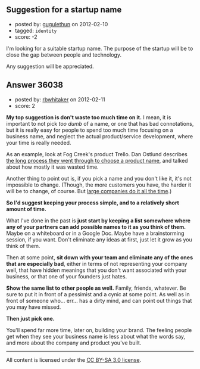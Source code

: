 ## Suggestion for a startup name

- posted by: [gugulethun](https://stackexchange.com/users/-1/7646-gugulethun) on 2012-02-10
- tagged: `identity`
- score: -2

I'm looking for a suitable startup name. The purpose of the startup will be to close the gap between people and technology.

Any suggestion will be appreciated.


## Answer 36038

- posted by: [rbwhitaker](https://stackexchange.com/users/-1/15024-rbwhitaker) on 2012-02-11
- score: 2

<p><strong>My top suggestion is don't waste too much time on it.</strong>  I mean, it is important to not pick <em>too dumb</em> of a name, or one that has bad connotations, but it is really easy for people to spend too much time focusing on a business name, and neglect the actual product/service development, where your time is really needed.</p>

<p>As an example, look at Fog Creek's product Trello.  Dan Ostlund describes <a href="http://blog.fogcreek.com/the-agonies-of-picking-a-product-name/" rel="nofollow">the long process they went through to choose a product name</a>, and talked about how mostly it was wasted time.</p>

<p>Another thing to point out is, if you pick a name and you don't like it, it's not impossible to change.  (Though, the more customers you have, the harder it will be to change, of course.  But <a href="http://www.savvysugar.com/Companies-Changed-Names-3321638" rel="nofollow">large companies do it all the time</a>.)</p>

<p><strong>So I'd suggest keeping your process simple, and to a relatively short amount of time.</strong></p>

<p>What I've done in the past is <strong>just start by keeping a list somewhere where any of your partners can add possible names to it as you think of them.</strong>  Maybe on a whiteboard or in a Google Doc.  Maybe have a brainstorming session, if you want.  Don't eliminate any ideas at first, just let it grow as you think of them.</p>

<p>Then at some point, <strong>sit down with your team and eliminate any of the ones that are especially bad</strong>, either in terms of not representing your company well, that have hidden meanings that you don't want associated with your business, or that one of your founders just hates.</p>

<p><strong>Show the same list to other people as well.</strong>  Family, friends, whatever.  Be sure to put it in front of a pessimist and a cynic at some point.  As well as in front of someone who... err... has a dirty mind, and can point out things that you may have missed.</p>

<p><strong>Then just pick one.</strong></p>

<p>You'll spend far more time, later on, building your brand.  The feeling people get when they see your business name is less about what the words say, and more about the company and product you've built.</p>




---

All content is licensed under the [CC BY-SA 3.0 license](https://creativecommons.org/licenses/by-sa/3.0/).
